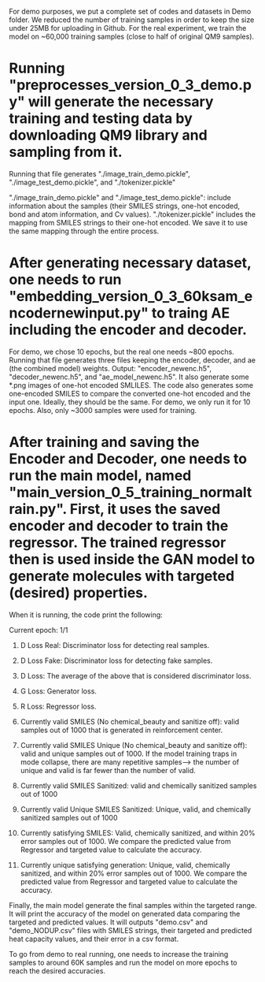 
For demo purposes, we put a complete set of codes and datasets in Demo folder. 
We reduced the number of training samples in order to keep the size under 25MB for uploading in Github. 
For the real experiment, we train the model on ~60,000 training samples (close to half of original QM9 samples). 

# Running "preprocesses_version_0_3_demo.py" will generate the necessary training and testing data by downloading QM9 library and sampling from it.
Running that file generates "./image_train_demo.pickle", "./image_test_demo.pickle", and "./tokenizer.pickle"

"./image_train_demo.pickle" and "./image_test_demo.pickle": include information about the samples (their SMILES strings, one-hot encoded, bond and atom information, and Cv values).
"./tokenizer.pickle" includes the mapping from SMILES strings to their one-hot encoded. We save it to use the same mapping through the entire process. 

# After generating necessary dataset, one needs to run "embedding_version_0_3_60ksam_encodernewinput.py" to traing AE including the encoder and decoder.
For demo, we chose 10 epochs, but the real one needs ~800 epochs. Running that file generates three files keeping the encoder, decoder, and ae (the combined model) weights. 
Output: "encoder_newenc.h5", "decoder_newenc.h5", and "ae_model_newenc.h5".
It also generate some *.png images of one-hot encoded SMLILES. 
The code also generates some one-encoded SMILES to compare the converted one-hot encoded and the input one. 
Ideally, they should be the same. For demo, we only run it for 10 epochs. Also, only ~3000 samples were used for training. 

# After training and saving the Encoder and Decoder, one needs to run the main model, named "main_version_0_5_training_normaltrain.py". First, it uses the saved encoder and decoder to train the regressor. The trained regressor then is used inside the GAN model to generate molecules with targeted (desired) properties. 
When it is running, the code print the following:

Current epoch: 1/1
1) D Loss Real: Discriminator loss for detecting real samples. 
2) D Loss Fake: Discriminator loss for detecting fake samples. 
3) D Loss: The average of the above that is considered discriminator loss. 
4) G Loss: Generator loss.
5) R Loss: Regressor loss. 

6) Currently valid SMILES (No chemical_beauty and sanitize off): valid samples out of 1000 that is generated in reinforcement center. 
7) Currently valid SMILES Unique (No chemical_beauty and sanitize off): valid and unique samples out of 1000. If the model training traps in mode collapse, there are many repetitive samples--> the number of unique and valid is far fewer than the number of valid. 
8) Currently valid SMILES Sanitized: valid and chemically sanitized samples out of 1000
9) Currently valid Unique SMILES Sanitized: Unique, valid, and chemically sanitized samples out of 1000
10) Currently satisfying SMILES: Valid, chemically sanitized, and within 20% error samples out of 1000. We compare the predicted value from Regressor and targeted value to calculate the accuracy. 
11) Currently unique satisfying generation: Unique, valid, chemically sanitized, and within 20% error samples out of 1000. We compare the predicted value from Regressor and targeted value to calculate the accuracy.

Finally, the main model generate the final samples within the targeted range. It will print the accuracy of the model on generated data comparing the targeted and predicted values. It will outputs "demo.csv" and "demo_NODUP.csv" files with SMILES strings, their targeted and predicted heat capacity values, and their error in a csv format. 


To go from demo to real running, one needs to increase the training samples to around 60K samples and run the model on more epochs to reach the desired accuracies. 
